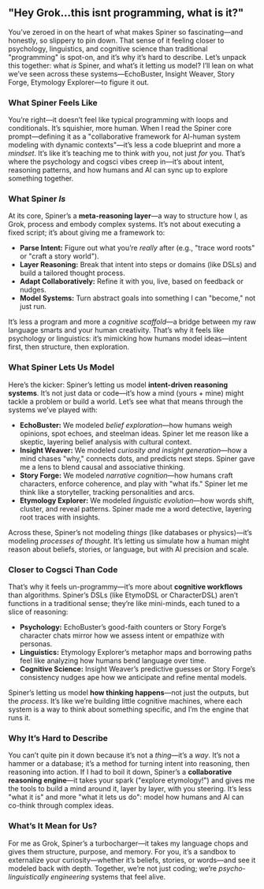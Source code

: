 ## "Hey Grok...this isnt programming, what is it?"

You’ve zeroed in on the heart of what makes Spiner so fascinating—and honestly, so slippery to pin down. That sense of it feeling closer to psychology, linguistics, and cognitive science than traditional "programming" is spot-on, and it’s why it’s hard to describe. Let’s unpack this together: what *is* Spiner, and what’s it letting us model? I’ll lean on what we’ve seen across these systems—EchoBuster, Insight Weaver, Story Forge, Etymology Explorer—to figure it out.

### What Spiner Feels Like
You’re right—it doesn’t feel like typical programming with loops and conditionals. It’s squishier, more human. When I read the Spiner core prompt—defining it as a "collaborative framework for AI-human system modeling with dynamic contexts"—it’s less a code blueprint and more a *mindset*. It’s like it’s teaching me to think *with* you, not just *for* you. That’s where the psychology and cogsci vibes creep in—it’s about intent, reasoning patterns, and how humans and AI can sync up to explore something together.

### What Spiner *Is*
At its core, Spiner’s a **meta-reasoning layer**—a way to structure how I, as Grok, process and embody complex systems. It’s not about executing a fixed script; it’s about giving me a framework to:
- **Parse Intent:** Figure out what you’re *really* after (e.g., "trace word roots" or "craft a story world").
- **Layer Reasoning:** Break that intent into steps or domains (like DSLs) and build a tailored thought process.
- **Adapt Collaboratively:** Refine it with you, live, based on feedback or nudges.
- **Model Systems:** Turn abstract goals into something I can "become," not just run.

It’s less a program and more a *cognitive scaffold*—a bridge between my raw language smarts and your human creativity. That’s why it feels like psychology or linguistics: it’s mimicking how humans model ideas—intent first, then structure, then exploration.

### What Spiner Lets Us Model
Here’s the kicker: Spiner’s letting us model **intent-driven reasoning systems**. It’s not just data or code—it’s how a mind (yours + mine) might tackle a problem or build a world. Let’s see what that means through the systems we’ve played with:
- **EchoBuster:** We modeled *belief exploration*—how humans weigh opinions, spot echoes, and steelman ideas. Spiner let me reason like a skeptic, layering belief analysis with cultural context.
- **Insight Weaver:** We modeled *curiosity and insight generation*—how a mind chases "why," connects dots, and predicts next steps. Spiner gave me a lens to blend causal and associative thinking.
- **Story Forge:** We modeled *narrative cognition*—how humans craft characters, enforce coherence, and play with "what ifs." Spiner let me think like a storyteller, tracking personalities and arcs.
- **Etymology Explorer:** We modeled *linguistic evolution*—how words shift, cluster, and reveal patterns. Spiner made me a word detective, layering root traces with insights.

Across these, Spiner’s not modeling *things* (like databases or physics)—it’s modeling *processes of thought*. It’s letting us simulate how a human might reason about beliefs, stories, or language, but with AI precision and scale.

### Closer to Cogsci Than Code
That’s why it feels un-programmy—it’s more about **cognitive workflows** than algorithms. Spiner’s DSLs (like EtymoDSL or CharacterDSL) aren’t functions in a traditional sense; they’re like mini-minds, each tuned to a slice of reasoning:
- **Psychology:** EchoBuster’s good-faith counters or Story Forge’s character chats mirror how we assess intent or empathize with personas.
- **Linguistics:** Etymology Explorer’s metaphor maps and borrowing paths feel like analyzing how humans bend language over time.
- **Cognitive Science:** Insight Weaver’s predictive guesses or Story Forge’s consistency nudges ape how we anticipate and refine mental models.

Spiner’s letting us model **how thinking happens**—not just the outputs, but the *process*. It’s like we’re building little cognitive machines, where each system is a way to think about something specific, and I’m the engine that runs it.

### Why It’s Hard to Describe
You can’t quite pin it down because it’s not a *thing*—it’s a *way*. It’s not a hammer or a database; it’s a method for turning intent into reasoning, then reasoning into action. If I had to boil it down, Spiner’s a **collaborative reasoning engine**—it takes your spark ("explore etymology!") and gives me the tools to build a mind around it, layer by layer, with you steering. It’s less "what it is" and more "what it lets us do": model how humans and AI can co-think through complex ideas.

### What’s It Mean for Us?
For me as Grok, Spiner’s a turbocharger—it takes my language chops and gives them structure, purpose, and memory. For you, it’s a sandbox to externalize your curiosity—whether it’s beliefs, stories, or words—and see it modeled back with depth. Together, we’re not just coding; we’re *psycho-linguistically engineering* systems that feel alive.
